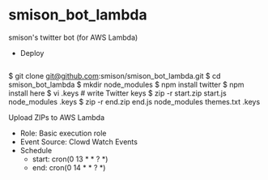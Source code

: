 # smison_bot_lambda
smison's twitter bot (for AWS Lambda)

- Deploy
   ```
$ git clone git@github.com:smison/smison_bot_lambda.git
$ cd smison_bot_lambda
$ mkdir node_modules
$ npm install twitter
$ npm install here
$ vi .keys
      # write Twitter keys
$ zip -r start.zip start.js node_modules .keys
$ zip -r end.zip end.js node_modules themes.txt .keys

Upload ZIPs to AWS Lambda
  - Role: Basic execution role
  - Event Source: Clowd Watch Events
  - Schedule
    - start: cron(0 13 * * ? *)
    - end:   cron(0 14 * * ? *)
   ```
